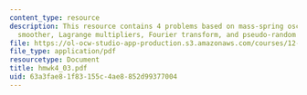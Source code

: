 ```yaml
---
content_type: resource
description: This resource contains 4 problems based on mass-spring oscillator, RTS
  smoother, Lagrange multipliers, Fourier transform, and pseudo-random number generator.
file: https://ol-ocw-studio-app-production.s3.amazonaws.com/courses/12-864-inference-from-data-and-models-spring-2005/63a3fae81f83155c4ae8852d99377004_hmwk4_03.pdf
file_type: application/pdf
resourcetype: Document
title: hmwk4_03.pdf
uid: 63a3fae8-1f83-155c-4ae8-852d99377004
---
```

